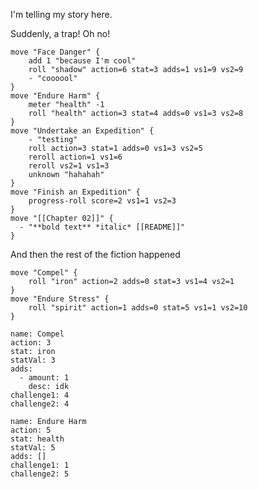 I'm telling my story here.

Suddenly, a trap! Oh no!
```mechanics
move "Face Danger" {
	add 1 "because I'm cool"
	roll "shadow" action=6 stat=3 adds=1 vs1=9 vs2=9
	- "coooool"
}
move "Endure Harm" {
    meter "health" -1
    roll "health" action=3 stat=4 adds=0 vs1=3 vs2=8
}
move "Undertake an Expedition" {
    - "testing"
    roll action=3 stat=1 adds=0 vs1=3 vs2=5
    reroll action=1 vs1=6
    reroll vs2=1 vs1=3
    unknown "hahahah"
}
move "Finish an Expedition" {
    progress-roll score=2 vs1=1 vs2=3
}
move "[[Chapter 02]]" {
  - "**bold text** *italic* [[README]]"
}
```
And then the rest of the fiction happened
```mechanics
move "Compel" {
    roll "iron" action=2 adds=0 stat=3 vs1=4 vs2=1
}
move "Endure Stress" {
    roll "spirit" action=1 adds=0 stat=5 vs1=1 vs2=10
}

```



```move
name: Compel
action: 3
stat: iron
statVal: 3
adds:
  - amount: 1
    desc: idk
challenge1: 4
challenge2: 4

```

```move
name: Endure Harm
action: 5
stat: health
statVal: 5
adds: []
challenge1: 1
challenge2: 5

```

